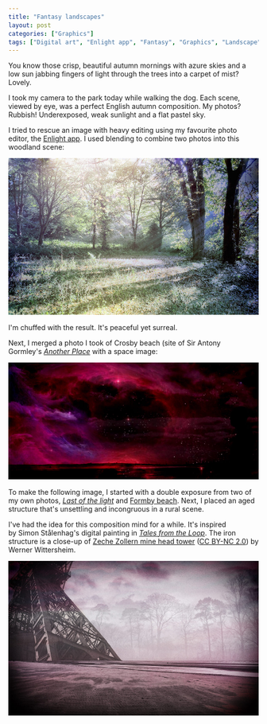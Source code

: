 ```yaml
---
title: "Fantasy landscapes"
layout: post
categories: ["Graphics"]
tags: ["Digital art", "Enlight app", "Fantasy", "Graphics", "Landscape", "Photography", "Sci-fi"]
---
```


You know those crisp, beautiful autumn mornings with azure skies and a low sun jabbing fingers of light through the trees into a carpet of mist? Lovely.

I took my camera to the park today while walking the dog. Each scene, viewed by eye, was a perfect English autumn composition. My photos? Rubbish! Underexposed, weak sunlight and a flat pastel sky.

I tried to rescue an image with heavy editing using my favourite photo editor, the [Enlight app](https://www.enlightapp.com/). I used blending to combine two photos into this woodland scene:

![Highbury Park](/assets/2016/10/20161002-highbury-park-1000-min.jpg)

I'm chuffed with the result. It's peaceful yet surreal.

Next, I merged a photo I took of Crosby beach (site of Sir Antony Gormley's _[Another Place](https://en.wikipedia.org/wiki/Another_Place_(sculpture))_ with a space image:

![Crosby beach](/assets/2016/10/20161009-crosby-beach-1000-min.jpg)

To make the following image, I started with a double exposure from two of my own photos, _[Last of the light](https://www.flickr.com/photos/gavinwray/24388347119/)_ and [Formby beach](https://www.flickr.com/photos/gavinwray/14944380243). Next, I placed an aged structure that's unsettling and incongruous in a rural scene.

I've had the idea for this composition mind for a while. It's inspired by Simon Stålenhag's digital painting in <em>[Tales from the Loop](http://frialigan.se/en/store/?product_id=8823427333)</em>. The iron structure is a close-up of [Zeche Zollern mine head tower](https://www.flickr.com/photos/wwwuppertal/11651591514/) ([CC BY-NC 2.0](https://creativecommons.org/licenses/by-nc/2.0/)) by Werner Wittersheim.

![Structure on beach](/assets/2016/10/20161015-structure-on-beach-1000-min.jpg)
